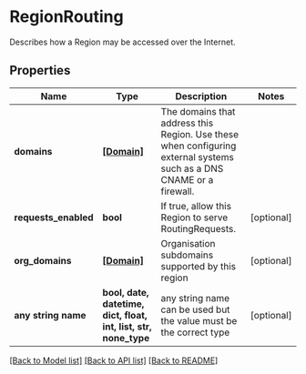 # RegionRouting

Describes how a Region may be accessed over the Internet. 

## Properties
Name | Type | Description | Notes
------------ | ------------- | ------------- | -------------
**domains** | [**[Domain]**](Domain.md) | The domains that address this Region. Use these when configuring external systems such as a DNS CNAME or a firewall.  | 
**requests_enabled** | **bool** | If true, allow this Region to serve RoutingRequests. | [optional] 
**org_domains** | [**[Domain]**](Domain.md) | Organisation subdomains supported by this region | [optional] 
**any string name** | **bool, date, datetime, dict, float, int, list, str, none_type** | any string name can be used but the value must be the correct type | [optional]

[[Back to Model list]](../README.md#documentation-for-models) [[Back to API list]](../README.md#documentation-for-api-endpoints) [[Back to README]](../README.md)


